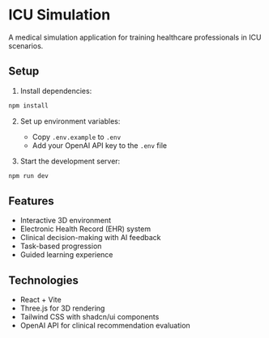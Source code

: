 # ICU Simulation

A medical simulation application for training healthcare professionals in ICU scenarios.

## Setup

1. Install dependencies:
```bash
npm install
```

2. Set up environment variables:
   - Copy `.env.example` to `.env`
   - Add your OpenAI API key to the `.env` file

3. Start the development server:
```bash
npm run dev
```

## Features

- Interactive 3D environment
- Electronic Health Record (EHR) system
- Clinical decision-making with AI feedback
- Task-based progression
- Guided learning experience

## Technologies

- React + Vite
- Three.js for 3D rendering
- Tailwind CSS with shadcn/ui components
- OpenAI API for clinical recommendation evaluation
